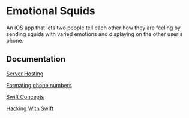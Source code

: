 
# Emotional Squids

An iOS app that lets two people tell each other how they are feeling by sending squids with varied emotions and displaying on the other user's phone.

## Documentation
[Server Hosting](https://firebase.google.com)

[Formating phone numbers](https://itnext.io/format-phone-numbers-entirely-in-swiftui-9456f52990a1)

[Swift Concepts](https://www.youtube.com/c/iOSAcademy)

[Hacking With Swift](https://www.hackingwithswift.com)
